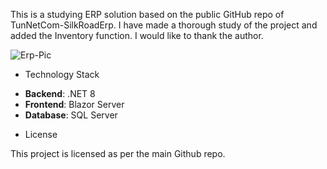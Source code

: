 This is a studying ERP solution based on the public GitHub repo of TunNetCom-SilkRoadErp.
I have made a thorough study of the project and added the Inventory function.
I would like to thank the author.

![Erp-Pic](https://github.com/user-attachments/assets/5292b25b-2cc7-48ce-893a-cc57ce08ade6)


* Technology Stack

- **Backend**: .NET 8
- **Frontend**: Blazor Server
- **Database**: SQL Server


* License

This project is licensed as per the main Github repo.
